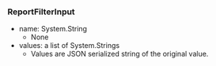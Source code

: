### ReportFilterInput
- name: System.String
  - None
- values: a list of System.Strings
  - Values are JSON serialized string of the original value.
